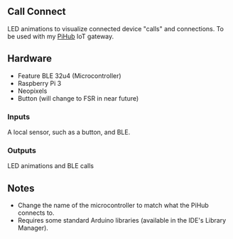 ## Call Connect
LED animations to visualize connected device "calls" and connections. To be used with my [PiHub](https://github.com/jbdamask/PiHubBleAwsIoT) IoT gateway.

## Hardware
* Feature BLE 32u4 (Microcontroller)
* Raspberry Pi 3
* Neopixels
* Button (will change to FSR in near future)

### Inputs
A local sensor, such as a button, and BLE.

### Outputs
LED animations and BLE calls


## Notes
* Change the name of the microcontroller to match what the PiHub connects to.
* Requires some standard Arduino libraries (available in the IDE's Library Manager).
